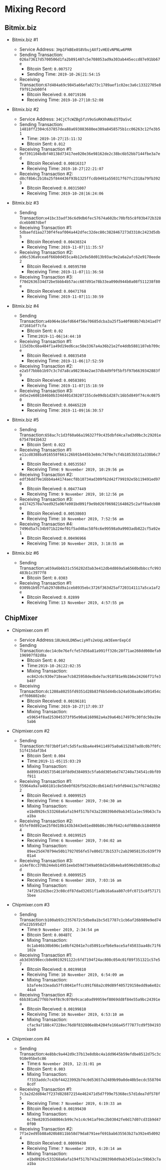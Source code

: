 # Mixing Record

## Bitmix.biz

* Bitmix.biz #1
  * Service Address: `3Hp1FkBEe8S8VbujAXf1vHEEvNPNLw6PRR`
  * Sending Transaction: `026a73617d5700506d1fa2b091407c5e708053ad9a303ab445eccd87e91bb67e`
    * Bitcoin Sent: `0.007572`
    * Sending Time: `2019-10-26|21:54:15`
  * Receiving Transaction:`67d404a69c9845a66efa0273c1789aef1c02ec3a6c13322705e8f9f912eb00f4`
    * Bitcoin Received: `0.00719106`
    * Receiving Time: `2019-10-27|10:52:08`

* Bitmix.biz #2
  * Service Address: `34CjCTcWZBg5fzV9oSoRKXhANsE5TDaSvC`
  * Sending Transaction: `14818ff2304c637857dea88a693883680ee389a8458575b1cc06263c12fe3b51`
    * Time: `2019-10-27|15:11:32`
    * Bitcoin Sent: `0.012`
  * Receiving Transaction #1: `9ef391104bdbf40138d73417ee020e36e98162de2c38bc6b52bb7144fbe3a7ed`
    * Bitcoin Received: `0.00816317`
    * Receiving Time: `2019-10-27|22:21:07`
  * Receiving Transaction #2: `d8cf8b6c2b10a25f844436f93b1325ffcdb9491a550317f67fc2318a79fb3923`
    * Bitcoin Received: `0.00315007`
    * Receiving Time: `2019-10-28|16:24:06`

* Bitmix.biz #3
  * Sending Transaction:`e41bc33adf36c6d9db6fec57674a602bc70bfb5c8f03b472b328dcebb087dbef`
  * Receiving Transaction #1: `5dbaefd1aa2730f4feaf004a442dfec32dec80c3828467273d3310c2423d5db5`
    * Bitcoin Received: `0.00430324`
    * Receiving Time: `2019-11-07|11:35:57`
  * Receiving Transaction #2: `a96c536a9cea6f66b0d455ca4b12e9a50d013b93ac9e2a6a2afc62e9178eede2`
    * Bitcoin Received: `0.00595780`
    * Receiving Time: `2019-11-07|11:36:58`
  * Receiving Transaction #3: `f70d2636334d72be5bbb4b57acc607d91e78b33ea090d944b0a08f511238f80e`
    * Bitcoin Received: `0.00471768`
    * Receiving Time: `2019-11-07|11:30:59`

* Bitmix.biz #4
  * Sending Transaction:`a4b964e16efd664f56e70685dcba3a25f5a40f068b74b341ad7f471681df7cfa`
    * Bitcoin Sent: `0.02`
    * Time:`2019-11-06|14:44:10`
  * Receiving Transaction #1: `115d3bc6ba484f1a49d19ed6cac58e3367a4a36b21e2fe4ddb5881107eb709ce`
    * Bitcoin Received: `0.00835450`
    * Receiving Time: `2019-11-06|17:52:59`
  * Receiving Transaction #2: `e2a5f7bbbb1b97c3c7d7a8ca982364e2ae37db4d9f9f5bf5f97b6639342883f9`
    * Bitcoin Received: `0.00583891`
    * Receiving Time: `2019-11-07|15:18:59`
  * Receiving Transaction #3: `d45e2e6081846b0b334d401d38207155cde09db1d287c16b5d849f74c4c08750`
    * Bitcoin Received: `0.00465220`
    * Receiving Time: `2019-11-09|16:30:57`

* Bitmix.biz #5
  * Sending Transaction:`658ac7c1d3f60a66a196327f9c435dbfd4ca7ad3d0bc3c29201e67547841b632`
    * Bitcoin Sent: `0.022`
  * Receiving Transaction #1: `e11cd8388ba916558f661c26b91b445b3e84c7470e7cf4b1853b531a338b6c74`
    * Bitcoin Received: `0.00535567`
    * Receiving Time: `9 November 2019, 10:29:56 pm`
  * Receiving Transaction #2: `edf36dd79e16bb4a44174aecf8b10734ad309f62d42f799192e5b119491ed970`
    * Bitcoin Received: `0.00477449`
    * Receiving Time: `9 November 2019, 10:12:56 pm`
  * Receiving Transaction #3: `e41742570a7eed925a96fe001bd091f9e9b026f069821648625c2aff8adcb800`
    * Bitcoin Received: `0.00538603`
    * Receiving Time: `10 November 2019, 7:52:56 am`
  * Receiving Transaction #4: `7496d5a7c34b971b224ef01f5ad40ac58f6c6e99598a9a9903adb822cf5a92e1`
    * Bitcoin Received: `0.00496966`
    * Receiving Time: `10 November 2019, 3:18:55 am`

* Bitmix.biz #6
  * Sending Transaction:`a659a6b6b31c556282d3ab3e412db4d869a5a6560bdbbccfc993483b1c3977f8`
    * Bitcoin Sent: `0.0303`
  * Receiving Transaction #1: `0309b1b957fab297d8d9a1ceb8935ebc3726f363d25af7203141117a5ca1af2e`
    * Bitcoin Received: `0.02899`
    * Receiving Time: `13 November 2019, 4:57:55 pm`

## ChipMixer

* Chipmixer.com #1
  * Service Address:`18LHoULDN5wciyHTs2eUqLsW3EemrEepCd`
  * Sending Transaction:`dec14c0e76efcfe57d56a81a991ff320c28f71ae260dd008efa9196907f82d8a`
    * Bitcoin Sent: `0.002`
    * Time:`2019-10-26|22:02:35`
    * Mixing Transaction: `ec842c6c930e718eae7cb825958dedbde7ac918f81e9b1b6e24266f71fe3b48f`
  * Receiving Transaction:`dc1208a80255fd9351d28b83f6b5d44bcb24a938aa8e1d91454ceff606802e8c`
    * Bitcoin Received: `0.00196181`
    * Receiving Time: `2019-10-27|17:09:37`
    * Mixing Transaction: `e59654f8ad253045373f95e90a6160982a4a39a64b174979c30fdc50a19e5ab6`

* Chipmixer.com #2
  * Sending Transaction:`f073b0f14fc5d5fac6ba4e494114975a0a6152b87ad8c0b7f0fc51f415daf3b4`
    * Bitcoin Sent: `0.004`
    * Time:`2019-11-05|15:03:29`
    * Mixing Transaction: `8d899145657354610f8d9d384093c5fa6dd305e6d747240a734541c0bf89f911`
  * Receiving Transaction #1: `55964a9a7a466181c8e50e0f026f562d20cdb614d1fe9fd94413a7f674d28b22`
    * Bitcoin Received: `0.00099525`
    * Receiving Time: `6 November 2019, 7:04:30 am`
    * Mixing Transaction: `e1bd0926c533268a6afa194f517b743a220839b0d9ab3451a1ec59b63c7aa1ba`
  * Receiving Transaction #2: `65fef0d892ae25f0d10b143b3443e01ed80b86c39bf642c4df08b8cb18409504`
    * Bitcoin Received: `0.00199525`
    * Receiving Time: `6 November 2019, 7:04:02 am`
    * Mixing Transaction: `89ee25d470794e50b17927056fe57e80d173b1537c2ab29058135c639f7901a4`
  * Receiving Transaction #3: `a14ef8cc370b244eb14951eebd59d7349a058d2e58b4eba9596d3d8385cdba2d`
    * Bitcoin Received: `0.00099525`
    * Receiving Time: `6 November 2019, 7:03:16 am`
    * Mixing Transaction: `74f2b52d2bec23c08cdf87dad32651f1a0b16a6aa807c0fc0715c8f571715bee`

* Chipmixer.com #3
  * Sending Transaction:`b100ab93c2357672c5dbe0a1bc5d17787c1cb6af26b989e9ed74dfe22b595d2f`
    * Time:`9 November 2019, 2:34:54 pm`
    * Bitcoin Sent: `0.004BTC`
    * Mixing Transaction: `0c1ab46b30b696c1e0bf42041e7cd5091cefb6e9ace5af45033aa48c71f6102e`
  * Receiving Transaction #1: `ab3d36598eccb8e0019291122c6fd7194f24ac808c054c01f89f351321c57e57`
    * Bitcoin Received: `0.00199810`
    * Receiving Time: `10 November 2019, 6:54:09 am`
    * Mixing Transaction: `b3afe4e33eada57fc0041effcc891f68a2c09d89f405729158edd9a6e02c44a4`
  * Receiving Transaction #2: `6bb381a627f6b7e4f8c9c078e9caca0ad99959ef8069dd8f84e55a9bc24391ea`
    * Bitcoin Received: `0.00199810`
    * Receiving Time: `10 November 2019, 6:53:10 am`
    * Mixing Transaction: `cfac9a7188c47228ec76d8f832806e8b4204fe166a45f77877cd9f594193b1e0`

* Chipmixer.com #4
  * Sending Transaction:`4e8bbc9a442d9c37b13e8dbbc4a1dd9645b59efdbe8512d75c3c910e95be5c86`
    * Time:`6 November 2019, 12:31:01 pm`
    * Bitcoin Sent: `0.003`
    * Mixing Transaction: `f7333addc7c43bf44223992b74c0d53657a2489b99a0de40b5ecdc5587048cdf`
  * Receiving Transaction #1: `7c3a2d2dd84e7f237d828872154e462471d5d7f99e75368ec57d1dea7df578f5`
    * Receiving Time: `7 November 2019, 6:19:33 am`
    * Bitcoin Received: `0.00199430`
    * Mixing Transaction: `6c78e82035d48004cb99c7e1c4c941af94c2b03042fe0d17d07cd31b9d470f00`
  * Receiving Transaction #2: `7f1e2ed95b88a020b8811bb58d79da8791eef691bab635563b27a392e45d0924`
    * Bitcoin Received: `0.00099430`
    * Receiving Time: `7 November 2019, 6:20:14 am`
    * Mixing Transaction: `e1bd0926c533268a6afa194f517b743a220839b0d9ab3451a1ec59b63c7aa1ba`
